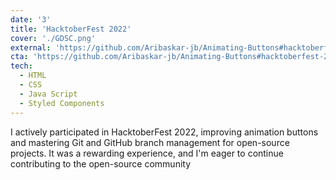 ```yaml
---
date: '3'
title: 'HacktoberFest 2022'
cover: './GDSC.png'
external: 'https://github.com/Aribaskar-jb/Animating-Buttons#hacktoberfest-2022'
cta: 'https://github.com/Aribaskar-jb/Animating-Buttons#hacktoberfest-2022'
tech:
  - HTML
  - CSS
  - Java Script
  - Styled Components
---
```


I actively participated in HacktoberFest 2022, improving animation buttons and mastering Git and GitHub branch management for open-source projects. It was a rewarding experience, and I'm eager to continue contributing to the open-source community
